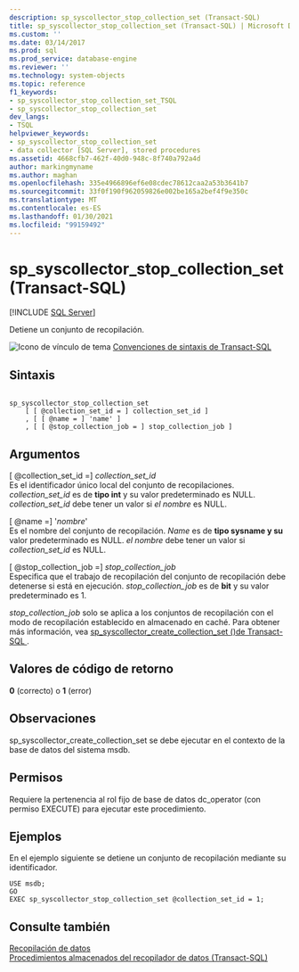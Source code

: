 ```yaml
---
description: sp_syscollector_stop_collection_set (Transact-SQL)
title: sp_syscollector_stop_collection_set (Transact-SQL) | Microsoft Docs
ms.custom: ''
ms.date: 03/14/2017
ms.prod: sql
ms.prod_service: database-engine
ms.reviewer: ''
ms.technology: system-objects
ms.topic: reference
f1_keywords:
- sp_syscollector_stop_collection_set_TSQL
- sp_syscollector_stop_collection_set
dev_langs:
- TSQL
helpviewer_keywords:
- sp_syscollector_stop_collection_set
- data collector [SQL Server], stored procedures
ms.assetid: 4668cfb7-462f-40d0-948c-8f740a792a4d
author: markingmyname
ms.author: maghan
ms.openlocfilehash: 335e4966896ef6e08cdec78612caa2a53b3641b7
ms.sourcegitcommit: 33f0f190f962059826e002be165a2bef4f9e350c
ms.translationtype: MT
ms.contentlocale: es-ES
ms.lasthandoff: 01/30/2021
ms.locfileid: "99159492"
---
```

# <a name="sp_syscollector_stop_collection_set-transact-sql"></a>sp_syscollector_stop_collection_set (Transact-SQL)
[!INCLUDE [SQL Server](../../includes/applies-to-version/sqlserver.md)]

  Detiene un conjunto de recopilación.  
  
 ![Icono de vínculo de tema](../../database-engine/configure-windows/media/topic-link.gif "Icono de vínculo de tema") [Convenciones de sintaxis de Transact-SQL](../../t-sql/language-elements/transact-sql-syntax-conventions-transact-sql.md)  
  
## <a name="syntax"></a>Sintaxis  
  
```  
  
sp_syscollector_stop_collection_set   
    [ [ @collection_set_id = ] collection_set_id ]  
    , [ [ @name = ] 'name' ]  
    , [ [ @stop_collection_job = ] stop_collection_job ]  
```  
  
## <a name="arguments"></a>Argumentos  
 [ @collection_set_id =] *collection_set_id*  
 Es el identificador único local del conjunto de recopilaciones. *collection_set_id* es de **tipo int** y su valor predeterminado es NULL. *collection_set_id* debe tener un valor si *el nombre* es NULL.  
  
 [ @name =] '*nombre*'  
 Es el nombre del conjunto de recopilación. *Name* es de **tipo sysname y su** valor predeterminado es NULL. *el nombre* debe tener un valor si *collection_set_id* es NULL.  
  
 [ @stop_collection_job =] *stop_collection_job*  
 Especifica que el trabajo de recopilación del conjunto de recopilación debe detenerse si está en ejecución. *stop_collection_job* es de **bit** y su valor predeterminado es 1.  
  
 *stop_collection_job* solo se aplica a los conjuntos de recopilación con el modo de recopilación establecido en almacenado en caché. Para obtener más información, vea [sp_syscollector_create_collection_set &#40;&#41;de Transact-SQL ](../../relational-databases/system-stored-procedures/sp-syscollector-create-collection-set-transact-sql.md).  
  
## <a name="return-code-values"></a>Valores de código de retorno  
 **0** (correcto) o **1** (error)  
  
## <a name="remarks"></a>Observaciones  
 sp_syscollector_create_collection_set se debe ejecutar en el contexto de la base de datos del sistema msdb.  
  
## <a name="permissions"></a>Permisos  
 Requiere la pertenencia al rol fijo de base de datos dc_operator (con permiso EXECUTE) para ejecutar este procedimiento.  
  
## <a name="examples"></a>Ejemplos  
 En el ejemplo siguiente se detiene un conjunto de recopilación mediante su identificador.  
  
```  
USE msdb;  
GO  
EXEC sp_syscollector_stop_collection_set @collection_set_id = 1;  
```  
  
## <a name="see-also"></a>Consulte también  
 [Recopilación de datos](../../relational-databases/data-collection/data-collection.md)   
 [Procedimientos almacenados del recopilador de datos &#40;Transact-SQL&#41;](../../relational-databases/system-stored-procedures/data-collector-stored-procedures-transact-sql.md)  
  
  
